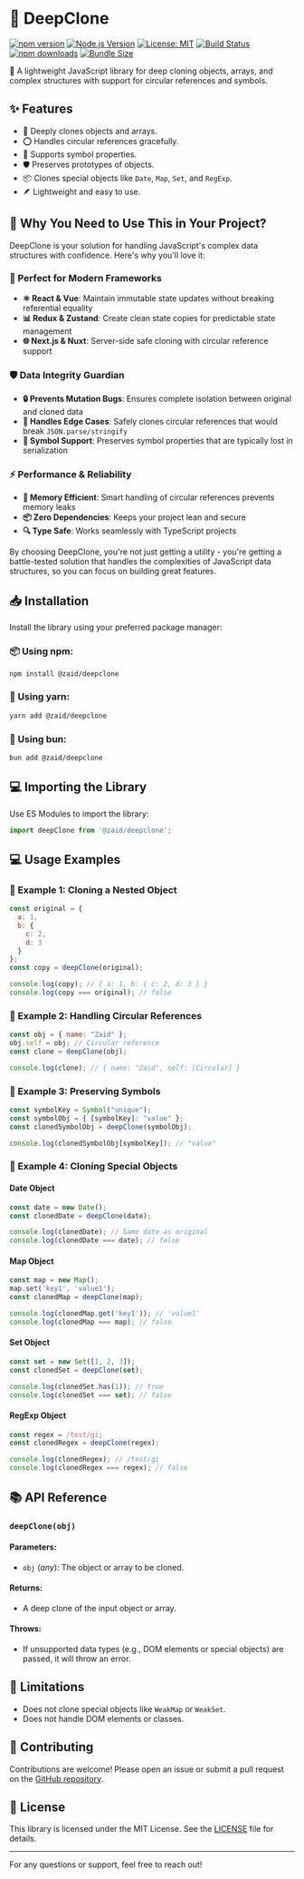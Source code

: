 # 🔄 DeepClone

[![npm version](https://img.shields.io/npm/v/@zaid/deepclone.svg)](https://www.npmjs.com/package/@zaid/deepclone)
[![Node.js Version](https://img.shields.io/node/v/@zaid/deepclone.svg)](https://nodejs.org)
[![License: MIT](https://img.shields.io/badge/License-MIT-yellow.svg)](https://opensource.org/licenses/MIT)
[![Build Status](https://github.com/yourusername/deepclone/workflows/Publish%20to%20NPM/badge.svg)](https://github.com/yourusername/deepclone/actions)
[![npm downloads](https://img.shields.io/npm/dm/@zaid/deepclone.svg)](https://www.npmjs.com/package/@zaid/deepclone)
[![Bundle Size](https://img.shields.io/bundlephobia/minzip/@zaid/deepclone)](https://bundlephobia.com/package/@zaid/deepclone)

🚀 A lightweight JavaScript library for deep cloning objects, arrays, and complex structures with support for circular references and symbols.

## ✨ Features

- 🔄 Deeply clones objects and arrays.
- ⭕ Handles circular references gracefully.
- 🔰 Supports symbol properties.
- 🛡️ Preserves prototypes of objects.
- 📦 Clones special objects like `Date`, `Map`, `Set`, and `RegExp`.
- 🪶 Lightweight and easy to use.

## 🤔 Why You Need to Use This in Your Project?

DeepClone is your solution for handling JavaScript's complex data structures with confidence. Here's why you'll love it:

### 🔄 Perfect for Modern Frameworks
- **⚛️ React & Vue**: Maintain immutable state updates without breaking referential equality
- **📊 Redux & Zustand**: Create clean state copies for predictable state management
- **🌐 Next.js & Nuxt**: Server-side safe cloning with circular reference support

### 🛡️ Data Integrity Guardian
- **🔒 Prevents Mutation Bugs**: Ensures complete isolation between original and cloned data
- **🎯 Handles Edge Cases**: Safely clones circular references that would break `JSON.parse/stringify`
- **💫 Symbol Support**: Preserves symbol properties that are typically lost in serialization

### ⚡ Performance & Reliability
- **🧠 Memory Efficient**: Smart handling of circular references prevents memory leaks
- **📦 Zero Dependencies**: Keeps your project lean and secure
- **🔍 Type Safe**: Works seamlessly with TypeScript projects

By choosing DeepClone, you're not just getting a utility - you're getting a battle-tested solution that handles the complexities of JavaScript data structures, so you can focus on building great features.

## 📥 Installation
Install the library using your preferred package manager:

### 📦 Using npm:
```bash
npm install @zaid/deepclone
```

### 🏃 Using yarn:
```bash
yarn add @zaid/deepclone
```

### 🏃 Using bun:
```bash
bun add @zaid/deepclone
```

## 💻 Importing the Library
Use ES Modules to import the library:
```javascript
import deepClone from '@zaid/deepclone';
```

## 💻 Usage Examples

### 🔰 Example 1: Cloning a Nested Object
```javascript
const original = {
  a: 1,
  b: {
    c: 2,
    d: 3
  }
};
const copy = deepClone(original);

console.log(copy); // { a: 1, b: { c: 2, d: 3 } }
console.log(copy === original); // false
```

### 🔰 Example 2: Handling Circular References
```javascript
const obj = { name: "Zaid" };
obj.self = obj; // Circular reference
const clone = deepClone(obj);

console.log(clone); // { name: "Zaid", self: [Circular] }
```

### 🔰 Example 3: Preserving Symbols
```javascript
const symbolKey = Symbol("unique");
const symbolObj = { [symbolKey]: "value" };
const clonedSymbolObj = deepClone(symbolObj);

console.log(clonedSymbolObj[symbolKey]); // "value"
```

### 🔰 Example 4: Cloning Special Objects
#### Date Object
```javascript
const date = new Date();
const clonedDate = deepClone(date);

console.log(clonedDate); // Same date as original
console.log(clonedDate === date); // false
```

#### Map Object
```javascript
const map = new Map();
map.set('key1', 'value1');
const clonedMap = deepClone(map);

console.log(clonedMap.get('key1')); // 'value1'
console.log(clonedMap === map); // false
```

#### Set Object
```javascript
const set = new Set([1, 2, 3]);
const clonedSet = deepClone(set);

console.log(clonedSet.has(1)); // true
console.log(clonedSet === set); // false
```

#### RegExp Object
```javascript
const regex = /test/gi;
const clonedRegex = deepClone(regex);

console.log(clonedRegex); // /test/gi
console.log(clonedRegex === regex); // false
```

## 📚 API Reference

### `deepClone(obj)`
#### Parameters:
- `obj` (*any*): The object or array to be cloned.

#### Returns:
- A deep clone of the input object or array.

#### Throws:
- If unsupported data types (e.g., DOM elements or special objects) are passed, it will throw an error.

## 🚫 Limitations
- Does not clone special objects like `WeakMap` or `WeakSet`.
- Does not handle DOM elements or classes.

## 🤝 Contributing
Contributions are welcome! Please open an issue or submit a pull request on the [GitHub repository](#).

## 📜 License
This library is licensed under the MIT License. See the [LICENSE](#) file for details.

---

For any questions or support, feel free to reach out!
